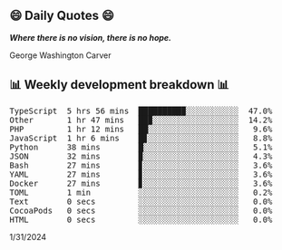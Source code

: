 ## 😄 Daily Quotes 😄

_**Where there is no vision, there is no hope.**_

George Washington Carver



## 📊 Weekly development breakdown 📊

<pre>TypeScript  5 hrs 56 mins  █████████▉░░░░░░░░░░░  47.0%
Other       1 hr 47 mins   ██▉░░░░░░░░░░░░░░░░░░  14.2%
PHP         1 hr 12 mins   ██░░░░░░░░░░░░░░░░░░░   9.6%
JavaScript  1 hr 6 mins    █▊░░░░░░░░░░░░░░░░░░░   8.8%
Python      38 mins        █░░░░░░░░░░░░░░░░░░░░   5.1%
JSON        32 mins        ▉░░░░░░░░░░░░░░░░░░░░   4.3%
Bash        27 mins        ▊░░░░░░░░░░░░░░░░░░░░   3.6%
YAML        27 mins        ▊░░░░░░░░░░░░░░░░░░░░   3.6%
Docker      27 mins        ▊░░░░░░░░░░░░░░░░░░░░   3.6%
TOML        1 min          ░░░░░░░░░░░░░░░░░░░░░   0.2%
Text        0 secs         ░░░░░░░░░░░░░░░░░░░░░   0.0%
CocoaPods   0 secs         ░░░░░░░░░░░░░░░░░░░░░   0.0%
HTML        0 secs         ░░░░░░░░░░░░░░░░░░░░░   0.0%</pre>

1/31/2024